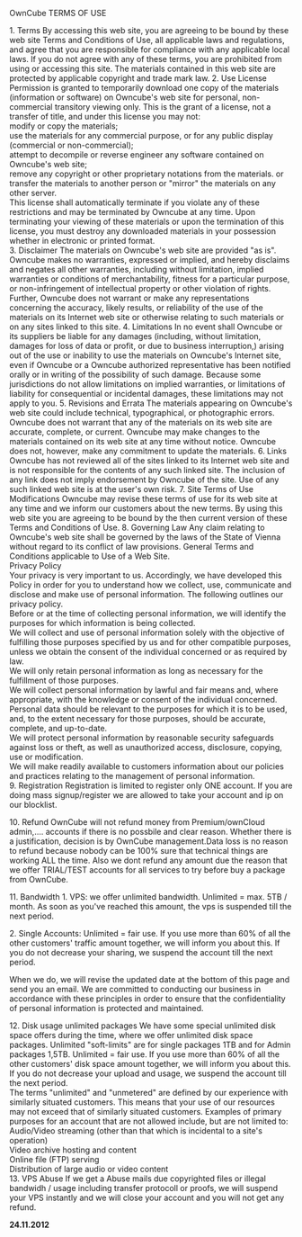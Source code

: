 OwnCube TERMS OF USE

1\. Terms By accessing this web site, you are agreeing to be bound by these web site Terms and Conditions of Use, all applicable laws and regulations, and agree that you are responsible for compliance with any applicable local laws. If you do not agree with any of these terms, you are prohibited from using or accessing this site. The materials contained in this web site are protected by applicable copyright and trade mark law. 2. Use License Permission is granted to temporarily download one copy of the materials (information or software) on Owncube's web site for personal, non-commercial transitory viewing only. This is the grant of a license, not a transfer of title, and under this license you may not:  
modify or copy the materials;  
use the materials for any commercial purpose, or for any public display (commercial or non-commercial);  
attempt to decompile or reverse engineer any software contained on Owncube's web site;  
remove any copyright or other proprietary notations from the materials. or  
transfer the materials to another person or "mirror" the materials on any other server.  
This license shall automatically terminate if you violate any of these restrictions and may be terminated by Owncube at any time. Upon terminating your viewing of these materials or upon the termination of this license, you must destroy any downloaded materials in your possession whether in electronic or printed format.  
3\. Disclaimer The materials on Owncube's web site are provided "as is". Owncube makes no warranties, expressed or implied, and hereby disclaims and negates all other warranties, including without limitation, implied warranties or conditions of merchantability, fitness for a particular purpose, or non-infringement of intellectual property or other violation of rights. Further, Owncube does not warrant or make any representations concerning the accuracy, likely results, or reliability of the use of the materials on its Internet web site or otherwise relating to such materials or on any sites linked to this site. 4. Limitations In no event shall Owncube or its suppliers be liable for any damages (including, without limitation, damages for loss of data or profit, or due to business interruption,) arising out of the use or inability to use the materials on Owncube's Internet site, even if Owncube or a Owncube authorized representative has been notified orally or in writing of the possibility of such damage. Because some jurisdictions do not allow limitations on implied warranties, or limitations of liability for consequential or incidental damages, these limitations may not apply to you. 5. Revisions and Errata The materials appearing on Owncube's web site could include technical, typographical, or photographic errors. Owncube does not warrant that any of the materials on its web site are accurate, complete, or current. Owncube may make changes to the materials contained on its web site at any time without notice. Owncube does not, however, make any commitment to update the materials. 6. Links Owncube has not reviewed all of the sites linked to its Internet web site and is not responsible for the contents of any such linked site. The inclusion of any link does not imply endorsement by Owncube of the site. Use of any such linked web site is at the user's own risk. 7. Site Terms of Use Modifications Owncube may revise these terms of use for its web site at any time and we inform our customers about the new terms. By using this web site you are agreeing to be bound by the then current version of these Terms and Conditions of Use. 8. Governing Law Any claim relating to Owncube's web site shall be governed by the laws of the State of Vienna without regard to its conflict of law provisions. General Terms and Conditions applicable to Use of a Web Site.  
Privacy Policy  
Your privacy is very important to us. Accordingly, we have developed this Policy in order for you to understand how we collect, use, communicate and disclose and make use of personal information. The following outlines our privacy policy.  
Before or at the time of collecting personal information, we will identify the purposes for which information is being collected.  
We will collect and use of personal information solely with the objective of fulfilling those purposes specified by us and for other compatible purposes, unless we obtain the consent of the individual concerned or as required by law.  
We will only retain personal information as long as necessary for the fulfillment of those purposes.  
We will collect personal information by lawful and fair means and, where appropriate, with the knowledge or consent of the individual concerned.  
Personal data should be relevant to the purposes for which it is to be used, and, to the extent necessary for those purposes, should be accurate, complete, and up-to-date.  
We will protect personal information by reasonable security safeguards against loss or theft, as well as unauthorized access, disclosure, copying, use or modification.  
We will make readily available to customers information about our policies and practices relating to the management of personal information.  
9\. Registration Registration is limited to register only ONE account. If you are doing mass signup/register we are allowed to take your account and ip on our blocklist.  
  
10\. Refund OwnCube will not refund money from Premium/ownCloud admin,.... accounts if there is no possbile and clear reason. Whether there is a justification, decision is by OwnCube management.Data loss is no reason to refund because nobody can be 100% sure that technical things are working ALL the time. Also we dont refund any amount due the reason that we offer TRIAL/TEST accounts for all services to try before buy a package from OwnCube.  
  
11\. Bandwidth 1. VPS: we offer unlimited bandwidth. Unlimited = max. 5TB / month. As soon as you've reached this amount, the vps is suspended till the next period.  
  
2\. Single Accounts: Unlimited = fair use. If you use more than 60% of all the other customers' traffic amount together, we will inform you about this. If you do not decrease your sharing, we suspend the account till the next period.  
  
When we do, we will revise the updated date at the bottom of this page and send you an email. We are committed to conducting our business in accordance with these principles in order to ensure that the confidentiality of personal information is protected and maintained.

12\. Disk usage unlimited packages We have some special unlimited disk space offers during the time, where we offer unlimited disk space packages. Unlimited "soft-limits" are for single packages 1TB and for Admin packages 1,5TB. Unlimited = fair use. If you use more than 60% of all the other customers' disk space amount together, we will inform you about this. If you do not decrease your upload and usage, we suspend the account till the next period.  
The terms "unlimited" and "unmetered" are defined by our experience with similarly situated customers. This means that your use of our resources may not exceed that of similarly situated customers. Examples of primary purposes for an account that are not allowed include, but are not limited to:  
Audio/Video streaming (other than that which is incidental to a site's operation)  
Video archive hosting and content  
Online file (FTP) serving  
Distribution of large audio or video content  
13\. VPS Abuse If we get a Abuse mails due copyrighted files or illegal bandwidh / usage including transfer protocoll or proofs, we will suspend your VPS instantly and we will close your account and you will not get any refund.

**24.11.2012**